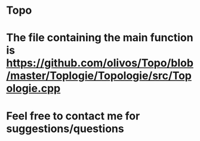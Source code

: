 # Topo
# The file containing the main function is https://github.com/olivos/Topo/blob/master/Toplogie/Topologie/src/Topologie.cpp
# Feel free to contact me for suggestions/questions
